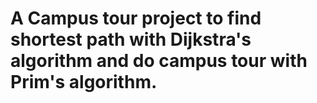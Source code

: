 # A Campus tour project to find shortest path with Dijkstra's algorithm and do campus tour with Prim's algorithm.
